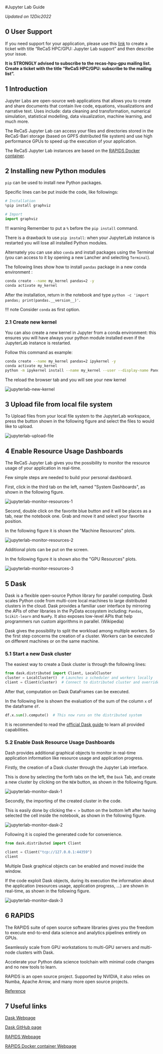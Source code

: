 #Jupyter Lab Guide

*Updated on 12Dic2022*

## 0 User Support
If you need support for your application, please use this [link](https://www.recas-bari.it/index.php/en/recas-bari-servizi-en/support-request) to create a ticket with title “ReCaS HPC/GPU: Jupyter Lab support” and then describe your issue.


**It is STRONGLY advised to subscribe to the recas-hpu-gpu mailing list. Create a ticket with the title “ReCaS HPC/GPU: subscribe to the mailing list”.**

## 1 Introduction
Jupyter Labs are open-source web applications that allows you to create and share documents that contain live code, equations, visualizations and narrative text.
Uses include: data cleaning and transformation, numerical simulation, statistical modelling, data visualization, machine learning, and much more.

The ReCaS Jupyter Lab can access your files and directories stored in the ReCaS-Bari storage (based on GPFS distributed file system) and use high performance GPUs to speed up the execution of your application. 

The ReCaS Jupyter Lab instances are based on the [RAPIDS Docker container](https://hub.docker.com/r/rapidsai/rapidsai/).

## 2 Installing new Python modules
`pip` can be used to install new Python packages. 

Specific lines can be put inside the code, like followings:

```python
# Installation
%pip install graphviz

# Import 
import graphviz
```

!!! warning 
	Remember to put a `%` before the `pip install` command. 

There is a drawback to use `pip install`: when your JupyterLab instance is restarted you will lose all installed Python modules.

Alternately you can use also `conda` and install packages using the Terminal (you can access to it by opening a new Lancher and selecting `Terminal`). 

The following lines show how to install `pandas` package in a new conda environment :

```bash
conda create --name my_kernel pandas=2 -y
conda activate my_kernel
```

After the installation, return in the notebook and type `python -c 'import pandas; print(pandas.__version__)'`.

!!! note
    Consider `conda` as first option.
    
### 2.1 Create new kernel    
    
You can also create a new kernel in Jupyter from a conda environment: this ensures you will have always your python module installed even if the JupyterLab instance is restarted. 

Follow this command as example:

```bash
conda create --name my_kernel pandas=2 ipykernel -y
conda activate my_kernel
python -m ipykernel install --name my_kernel --user --display-name Pandas_v2
```

The reload the browser tab and you will see your new kernel

![jupyterlab-new-kernel](images/jupyterlab-new-kernel.png)

## 3 Upload file from local file system

To Upload files from your local file system to the JupyterLab workspace, press the button shown in the following figure and select the files to would like to upload.

![jupyterlab-upload-file](images/jupyterlab-upload-file.png)

## 4 Enable Resource Usage Dashboards

The ReCaS Jupyter Lab gives you the possibility to monitor the resource usage of your application in real-time. 

Few simple steps are needed to build your personal dashboard.

First, click in the third tab on the left, named "System Dashboards", as shown in the following figure.

![jupyterlab-monitor-resources-1](images/jupyterlab-monitor-resources-1.png)

Second, double click on the favorite blue button and it will be places as a tab, near the notebook one.
Grab and move it and select your favorite position.

In the following figure it is shown the "Machine Resources" plots.

![jupyterlab-monitor-resources-2](images/jupyterlab-monitor-resources-2.png)

Additional plots can be put on the screen.

In the following figure it is shown also the "GPU Resources" plots.

![jupyterlab-monitor-resources-3](images/jupyterlab-monitor-resources-3.png)

## 5 Dask

Dask is a flexible open-source Python library for parallel computing. Dask scales Python code from multi-core local machines to large distributed clusters in the cloud. Dask provides a familiar user interface by mirroring the APIs of other libraries in the PyData ecosystem including: `Pandas`, `Scikit-learn` and `NumPy`. It also exposes low-level APIs that help programmers run custom algorithms in parallel. (Wikipedia)

Dask gives the possibility to split the workload among multiple workers. 
So the first step concerns the creation of a cluster. 
Workers can be executed on different machines or on the same machine.

### 5.1 Start a new Dask cluster

The easiest way to create a Dask cluster is through the following lines:

```python
from dask.distributed import Client, LocalCluster
cluster = LocalCluster()  # Launches a scheduler and workers locally
client = Client(cluster)  # Connect to distributed cluster and override default
```

After that, computation on Dask DataFrames can be executed. 

In the following line is shown the evaluation of the sum of the column `x` of the dataframe `df`.

```python
df.x.sum().compute()  # This now runs on the distributed system
```

It is recommended to read the [official Dask guide](https://distributed.dask.org/en/stable/quickstart.html) to learn all provided capabilities.

### 5.2 Enable Dask Resource Usage Dashboards

Dash provides additional graphical objects to monitor in real-time application information like resource usage and application progress.

Firstly, the creation of a Dask cluster through the Jupyter Lab interface. 

This is done by selecting the forth tabs on the left, the `Dask` Tab, and create a new cluster by clicking on the `NEW` button, as shown in the following figure.

![jupyterlab-monitor-dask-1](images/jupyterlab-monitor-dask-1.png)

Secondly, the importing of the created cluster in the code.

This is easily done by clicking the `< >` button on the bottom left after having selected the cell inside the notebook, as shown in the following figure.

![jupyterlab-monitor-dask-2](images/jupyterlab-monitor-dask-2.png)

Following it is copied the generated code for convenience.

```python
from dask.distributed import Client

client = Client("tcp://127.0.0.1:44359")
client

```

Multiple Dask graphical objects can be enabled and moved inside the window.

If the code exploit Dask objects, during its execution the information about the application (resources usage, application progress, ...) are shown in real-time, as shown in the following figure.

![jupyterlab-monitor-dask-3](images/jupyterlab-monitor-dask-3.png)

## 6 RAPIDS

The RAPIDS suite of open source software libraries gives you the freedom to execute end-to-end data science and analytics pipelines entirely on GPUs. 

Seamlessly scale from GPU workstations to multi-GPU servers and multi-node clusters with Dask.

Accelerate your Python data science toolchain with minimal code changes and no new tools to learn.

RAPIDS is an open source project. Supported by NVIDIA, it also relies on Numba, Apache Arrow, and many more open source projects. 

[Reference](https://rapids.ai/)

## 7 Useful links

[Dask Webpage](https://www.dask.org/)

[Dask GitHub page](https://github.com/dask/dask)

[RAPIDS Webpage](https://rapids.ai/)

[RAPIDS Docker container Webpage](https://hub.docker.com/r/rapidsai/rapidsai/)
